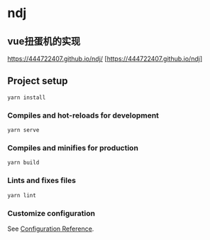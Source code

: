 # ndj

## vue扭蛋机的实现

https://444722407.github.io/ndj/ [https://444722407.github.io/ndj]

## Project setup
```
yarn install
```

### Compiles and hot-reloads for development
```
yarn serve
```

### Compiles and minifies for production
```
yarn build
```

### Lints and fixes files
```
yarn lint
```

### Customize configuration
See [Configuration Reference](https://cli.vuejs.org/config/).
